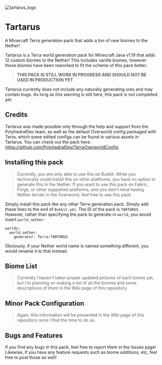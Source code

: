 ![tartarus_logo](https://user-images.githubusercontent.com/76827500/179134441-5eb9b4b6-623c-401c-a84a-61bd138140e9.png)

# **Tartarus**
A Minecraft Terra generation pack that adds a ton of new biomes to the Nether!

Tartarus is a Terra world generation pack for Minecraft Java v1.19 that adds 12 custom biomes to the Nether! This includes vanilla biomes, however these biomes have been reworked to fit the scheme of this pack better. 

> **THIS PACK IS STILL WORK IN PROGRESS AND SHOULD NOT BE USED IN PRODUCTION YET**

Tartarus currently does not include any naturally generating ores and may contain bugs. As long as this warning is still here, this pack is not completed yet.

## Credits
Tartarus was made possible only through the help and support from the PolyhedralDev team, as well as the default Overworld config packaged with Terra, which some edited configs can be found in various assets in Tartarus. You can check out the pack here: https://github.com/PolyhedralDev/TerraOverworldConfig

## Installing this pack
> Currently, you are only able to use this on Bukkit. While you technically *could* install this on other platforms, you have no option to generate this in the Nether. If you want to use this pack on Fabric, Forge, or other supported platforms, and you don't mind having Nether terrain in the Overworld, feel free to use this pack.

Simply install this pack like any other Terra generation pack. Simply add these lines to the end of `Bukkit.yml`. The ID of the pack is `TARTARUS`. However, rather than specifying the pack to generate in `world`, you would insert `world_nether`:

```
worlds:
  world_nether:
    generator: Terra:TARTARUS
```

Obviously, if your Nether world name is named something different, you would rename it to that instead.

## Biome List
> Currently I haven't taken proper updated pictures of each biome yet, but I'm planning on making a list of all the biomes and some descriptions of them in the Wiki page of this repository.

## Minor Pack Configuration
> Again, this information will be presented in the Wiki page of this repository once I find the time to do so.

## Bugs and Features
If you find any bugs in this pack, feel free to report them in the Issues page! Likewise, if you have any feature requests such as biome additions, etc, feel free to post those as well!
